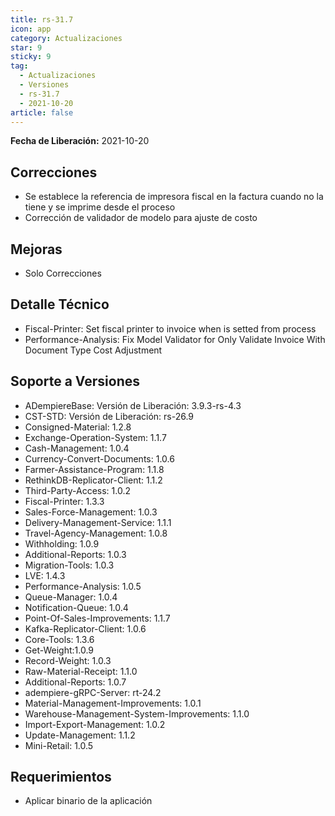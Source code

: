 ```yaml
---
title: rs-31.7
icon: app
category: Actualizaciones
star: 9
sticky: 9
tag:
  - Actualizaciones
  - Versiones
  - rs-31.7
  - 2021-10-20
article: false
---
```


**Fecha de Liberación:** 2021-10-20

## Correcciones

- Se establece la referencia de impresora fiscal en la factura cuando no la tiene y se imprime desde el proceso
- Corrección de validador de modelo para ajuste de costo

## Mejoras

- Solo Correcciones

## Detalle Técnico

- Fiscal-Printer: Set fiscal printer to invoice when is setted from process
- Performance-Analysis: Fix Model Validator for Only Validate Invoice With Document Type Cost Adjustment

## Soporte a Versiones

- ADempiereBase: Versión de Liberación: 3.9.3-rs-4.3
- CST-STD: Versión de Liberación: rs-26.9
- Consigned-Material: 1.2.8
- Exchange-Operation-System: 1.1.7
- Cash-Management: 1.0.4
- Currency-Convert-Documents: 1.0.6
- Farmer-Assistance-Program: 1.1.8
- RethinkDB-Replicator-Client: 1.1.2
- Third-Party-Access: 1.0.2
- Fiscal-Printer: 1.3.3
- Sales-Force-Management: 1.0.3
- Delivery-Management-Service: 1.1.1
- Travel-Agency-Management: 1.0.8
- Withholding: 1.0.9
- Additional-Reports: 1.0.3
- Migration-Tools: 1.0.3
- LVE: 1.4.3
- Performance-Analysis: 1.0.5
- Queue-Manager: 1.0.4
- Notification-Queue: 1.0.4
- Point-Of-Sales-Improvements: 1.1.7
- Kafka-Replicator-Client: 1.0.6
- Core-Tools: 1.3.6
- Get-Weight:1.0.9
- Record-Weight: 1.0.3
- Raw-Material-Receipt: 1.1.0
- Additional-Reports: 1.0.7
- adempiere-gRPC-Server: rt-24.2
- Material-Management-Improvements: 1.0.1
- Warehouse-Management-System-Improvements: 1.1.0
- Import-Export-Management: 1.0.2
- Update-Management: 1.1.2
- Mini-Retail: 1.0.5

## Requerimientos

- Aplicar binario de la aplicación
